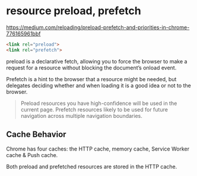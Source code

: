 # resource preload, prefetch

<https://medium.com/reloading/preload-prefetch-and-priorities-in-chrome-776165961bbf>

```html
<link rel="preload">
<link rel="prefetch">
```

preload is a declarative fetch, allowing you to force the browser to make a request for a resource without blocking the document’s onload event.

Prefetch is a hint to the browser that a resource might be needed, but delegates deciding whether and when loading it is a good idea or not to the browser.

> Preload resources you have high-confidence will be used in the current page. Prefetch resources likely to be used for future navigation across multiple navigation boundaries.

## Cache Behavior

Chrome has four caches: the HTTP cache, memory cache, Service Worker cache & Push cache.

Both preload and prefetched resources are stored in the HTTP cache.
